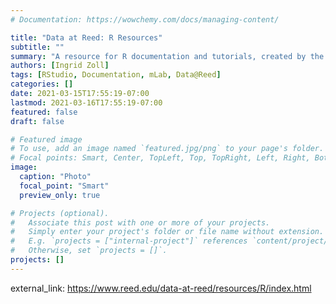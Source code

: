 ```yaml
---
# Documentation: https://wowchemy.com/docs/managing-content/

title: "Data at Reed: R Resources"
subtitle: ""
summary: "A resource for R documentation and tutorials, created by the mLab at Reed College"
authors: [Ingrid Zoll]
tags: [RStudio, Documentation, mLab, Data@Reed]
categories: []
date: 2021-03-15T17:55:19-07:00
lastmod: 2021-03-16T17:55:19-07:00
featured: false
draft: false

# Featured image
# To use, add an image named `featured.jpg/png` to your page's folder.
# Focal points: Smart, Center, TopLeft, Top, TopRight, Left, Right, BottomLeft, Bottom, BottomRight.
image:
  caption: "Photo"
  focal_point: "Smart"
  preview_only: true

# Projects (optional).
#   Associate this post with one or more of your projects.
#   Simply enter your project's folder or file name without extension.
#   E.g. `projects = ["internal-project"]` references `content/project/deep-learning/index.md`.
#   Otherwise, set `projects = []`.
projects: []
---
```


external_link: https://www.reed.edu/data-at-reed/resources/R/index.html